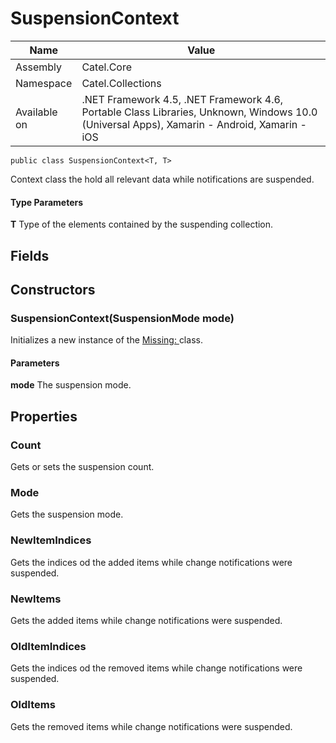 

# SuspensionContext

Name|Value
---|---
Assembly|Catel.Core
Namespace|Catel.Collections
Available on|.NET Framework 4.5, .NET Framework 4.6, Portable Class Libraries, Unknown, Windows 10.0 (Universal Apps), Xamarin - Android, Xamarin - iOS

```
public class SuspensionContext<T, T>
```

Context class the hold all relevant data while notifications are suspended.

#### Type Parameters

**T**
Type of the elements contained by the suspending collection.



## Fields

## Constructors

### SuspensionContext(SuspensionMode mode)

Initializes a new instance of the [Missing: <see cref="T:Catel.Collections.SuspensionContext`1" />](#) class.

#### Parameters

**mode**
The suspension mode.



## Properties

### Count

Gets or sets the suspension count.



### Mode

Gets the suspension mode.



### NewItemIndices

Gets the indices od the added items while change notifications were suspended.



### NewItems

Gets the added items while change notifications were suspended.



### OldItemIndices

Gets the indices od the removed items while change notifications were suspended.



### OldItems

Gets the removed items while change notifications were suspended.



